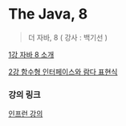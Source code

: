 # The Java, 8
>더 자바, 8 ( 강사 : 백기선 )

[1강 자바 8 소개](https://github.com/ddonggi/The_Java_1/blob/main/lecture/a/README.md)

[2강 함수형 인터페이스와 람다 표현식](https://github.com/ddonggi/The_Java_1/blob/main/lecture/b/README.md)

### 강의 링크
[인프런 강의](https://www.inflearn.com/course/the-java-java8/dashboard)

